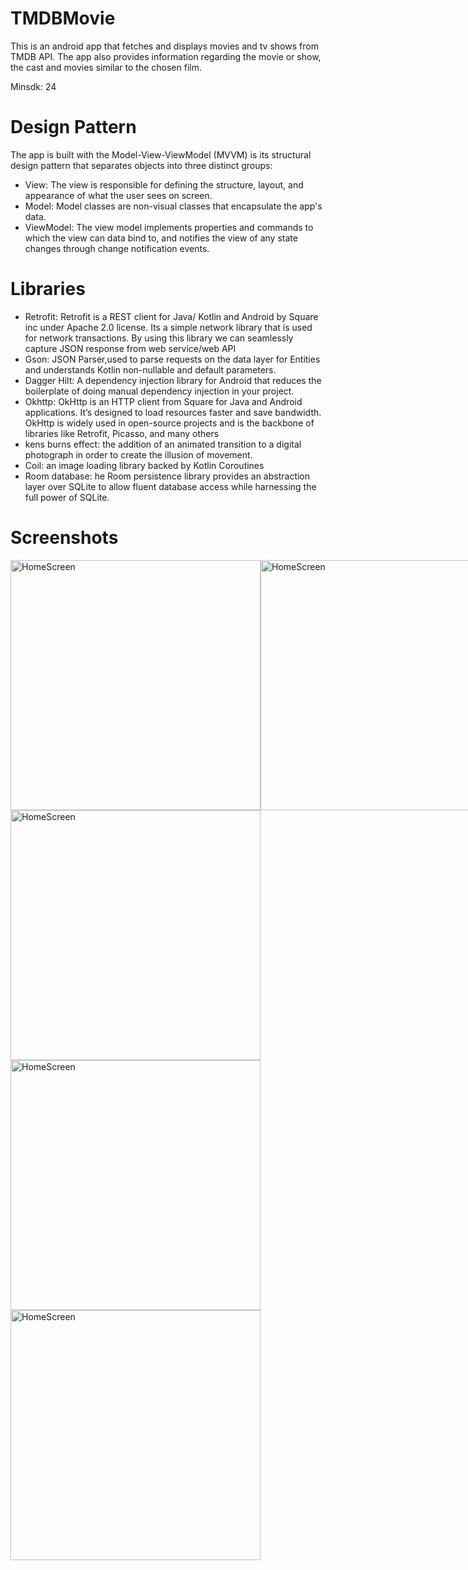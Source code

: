 # TMDBMovie
This is an android app that fetches and displays movies and tv shows from TMDB API. The app also provides information regarding the movie or show, the cast and movies similar to the chosen film.

Minsdk: 24

# Design Pattern
The app is built with the Model-View-ViewModel (MVVM) is its structural design pattern that separates objects into three distinct groups:
- View: The view is responsible for defining the structure, layout, and appearance of what the user sees on screen.
- Model: Model classes are non-visual classes that encapsulate the app's data.
- ViewModel: The view model implements properties and commands to which the view can data bind to, and notifies the view of any state changes through change notification events.

# Libraries
- Retrofit: Retrofit is a REST client for Java/ Kotlin and Android by Square inc under Apache 2.0 license. Its a simple network library that is used for network transactions. By using this library we can seamlessly capture JSON response from web service/web API
- Gson: JSON Parser,used to parse requests on the data layer for Entities and understands Kotlin non-nullable and default parameters.
- Dagger Hilt:  A dependency injection library for Android that reduces the boilerplate of doing manual dependency injection in your project.
- Okhttp: OkHttp is an HTTP client from Square for Java and Android applications. It’s designed to load resources faster and save bandwidth. OkHttp is widely used in open-source projects and is the backbone of libraries like Retrofit, Picasso, and many others
- kens burns effect: the addition of an animated transition to a digital photograph in order to create the illusion of movement.
- Coil: an image loading library backed by Kotlin Coroutines
- Room database: he Room persistence library provides an abstraction layer over SQLite to allow fluent database access while harnessing the full power of SQLite.

# Screenshots
<div style="display:flex; justify-content:space-between;">
 <img src="https://github.com/Mashnjogu/TMDBMovie/assets/45306598/68d85a57-a040-47fb-bb92-eb7ac25c9713" alt="HomeScreen" width="400px">
 <img src="https://github.com/Mashnjogu/TMDBMovie/assets/45306598/b5c89650-2e05-44ff-94f2-6c771a71188c" alt="HomeScreen" width="400px">
</div>

<div>
 <img src="https://github.com/Mashnjogu/TMDBMovie/assets/45306598/418dc377-b2a7-44c9-9d24-53dcb2db80de" alt="HomeScreen" width="400px">
 <img src="https://github.com/Mashnjogu/TMDBMovie/assets/45306598/b5c89650-2e05-44ff-94f2-6c771a71188c" alt="HomeScreen" width="400px">
</div>

<div>
 <img src="https://github.com/Mashnjogu/TMDBMovie/assets/45306598/fcbb163d-afd9-4cb4-a6ba-5ea0fe04e7bd" alt="HomeScreen" width="400px">
</div>






